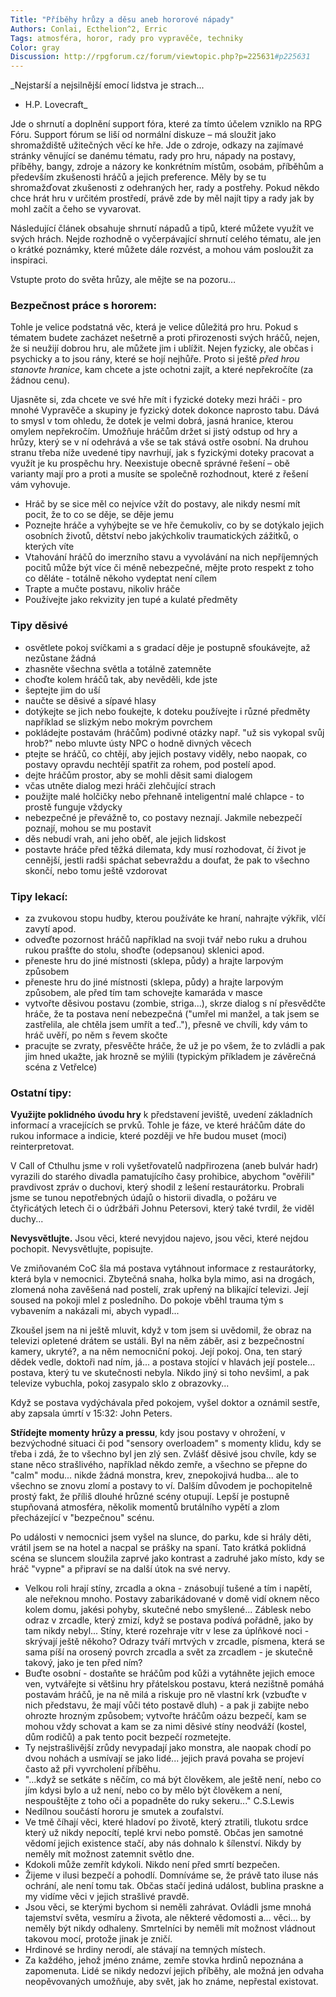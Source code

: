 ```yaml
---
Title: "Příběhy hrůzy a děsu aneb hororové nápady"
Authors: Conlai, Ecthelion^2, Erric
Tags: atmosféra, horor, rady pro vypravěče, techniky
Color: gray
Discussion: http://rpgforum.cz/forum/viewtopic.php?p=225631#p225631
---
```

_Nejstarší a nejsilnější emocí lidstva je strach...  
- H.P. Lovecraft_

Jde o shrnutí a doplnění support fóra, které za tímto účelem vzniklo na RPG Fóru. Support fórum se liší od normální diskuze – má sloužit jako shromaždiště užitečných věcí ke hře. Jde o zdroje, odkazy na zajímavé stránky věnující se danému tématu, rady pro hru, nápady na postavy, příběhy, bangy, zdroje a názory ke konkrétním místům, osobám, příběhům a především zkušenosti hráčů a jejich preference. Měly by se tu shromažďovat zkušenosti z odehraných her, rady a postřehy. Pokud někdo chce hrát hru v určitém prostředí, právě zde by měl najít tipy a rady jak by mohl začít a čeho se vyvarovat.

Následující článek obsahuje shrnutí nápadů a tipů, které můžete využít ve svých hrách. Nejde rozhodně o vyčerpávající shrnutí celého tématu, ale jen o krátké poznámky, které můžete dále rozvést, a mohou vám posloužit za inspiraci.

Vstupte proto do světa hrůzy, ale mějte se na pozoru…

### Bezpečnost práce s hororem:  

Tohle je velice podstatná věc, která je velice důležitá pro hru. Pokud s tématem budete zacházet nešetrně a proti přirozenosti svých hráčů, nejen, že si neužijí dobrou hru, ale můžete jim i ublížit. Nejen fyzicky, ale občas i psychicky a to jsou rány, které se hojí nejhůře. Proto si ještě _před hrou stanovte hranice_, kam chcete a jste ochotni zajít, a které nepřekročíte (za žádnou cenu).

Ujasněte si, zda chcete ve své hře mít i fyzické doteky mezi hráči - pro mnohé Vypravěče a skupiny je fyzický dotek dokonce naprosto tabu. Dává to smysl v tom ohledu, že dotek je velmi dobrá, jasná hranice, kterou omylem nepřekročím. Umožňuje hráčům držet si jistý odstup od hry a hrůzy, který se v ní odehrává a vše se tak stává ostře osobní. Na druhou stranu třeba níže uvedené tipy navrhují, jak s fyzickými doteky pracovat a využít je ku prospěchu hry. Neexistuje obecně správné řešení – obě varianty mají pro a proti a musíte se společně rozhodnout, které z řešení vám vyhovuje.

*   Hráč by se sice měl co nejvíce vžít do postavy, ale nikdy nesmí mít pocit, že to co se děje, se děje jemu
*   Poznejte hráče a vyhýbejte se ve hře čemukoliv, co by se dotýkalo jejich osobních životů, dětství nebo jakýchkoliv traumatických zážitků, o kterých víte
*   Vtahování hráčů do imerzního stavu a vyvolávání na nich nepříjemných pocitů může být více či méně nebezpečné, mějte proto respekt z toho co děláte - totálně někoho vydeptat není cílem
*   Trapte a mučte postavu, nikoliv hráče
*   Používejte jako rekvizity jen tupé a kulaté předměty

### Tipy děsivé  

*   osvětlete pokoj svíčkami a s gradací děje je postupně sfoukávejte, až nezůstane žádná
*   zhasněte všechna světla a totálně zatemněte
*   choďte kolem hráčů tak, aby nevěděli, kde jste
*   šeptejte jim do uší
*   naučte se děsivé a sípavé hlasy
*   dotýkejte se jich nebo foukejte, k doteku používejte i různé předměty například se slizkým nebo mokrým povrchem
*   pokládejte postavám (hráčům) podivné otázky např. "už sis vykopal svůj hrob?" nebo mluvte ústy NPC o hodně divných věcech
*   ptejte se hráčů, co chtějí, aby jejich postavy viděly, nebo naopak, co postavy opravdu nechtějí spatřit za rohem, pod postelí apod.
*   dejte hráčům prostor, aby se mohli děsit sami dialogem
*   včas utněte dialog mezi hráči zlehčující strach
*   použijte malé holčičky nebo přehnaně inteligentní malé chlapce - to prostě funguje vždycky
*   nebezpečné je převážně to, co postavy neznají. Jakmile nebezpečí poznají, mohou se mu postavit
*   děs nebudí vrah, ani jeho oběť, ale jejich lidskost
*   postavte hráče před těžká dilemata, kdy musí rozhodovat, čí život je cennější, jestli radši spáchat sebevraždu a doufat, že pak to všechno skončí, nebo tomu ještě vzdorovat

### Tipy lekací:  

*   za zvukovou stopu hudby, kterou používáte ke hraní, nahrajte výkřik, vlčí zavytí apod.
*   odveďte pozornost hráčů například na svoji tvář nebo ruku a druhou rukou prašťte do stolu, shoďte (odepsanou) sklenici apod.
*   přeneste hru do jiné místnosti (sklepa, půdy) a hrajte larpovým způsobem
*   přeneste hru do jiné místnosti (sklepa, půdy) a hrajte larpovým způsobem, ale před tím tam schovejte kamaráda v masce
*   vytvořte děsivou postavu (zombie, striga...), skrze dialog s ní přesvědčte hráče, že ta postava není nebezpečná ("umřel mi manžel, a tak jsem se zastřelila, ale chtěla jsem umřít a teď.."), přesně ve chvíli, kdy vám to hráč uvěří, po něm s řevem skočte
*   pracujte se zvraty, přesvěčte hráče, že už je po všem, že to zvládli a pak jim hned ukažte, jak hrozně se mýlili (typickým příkladem je závěrečná scéna z Vetřelce)

### Ostatní tipy:  

**Využijte poklidného úvodu hry** k představení jeviště, uvedení základních informací a vracejících se prvků. Tohle je fáze, ve které hráčům dáte do rukou informace a indicie, které později ve hře budou muset (moci) reinterpretovat.

<div class="ramcek">

V Call of Cthulhu jsme v roli vyšetřovatelů nadpřirozena (aneb bulvár hadr) vyrazili do starého divadla pamatujícího časy prohibice, abychom "ověřili" pravdivost zpráv o duchovi, který shodil z lešení restaurátorku. Probrali jsme se tunou nepotřebných údajů o historii divadla, o požáru ve čtyřicátých letech či o údržbáři Johnu Petersovi, který také tvrdil, že viděl duchy...

</div>

**Nevysvětlujte.** Jsou věci, které nevyjdou najevo, jsou věci, které nejdou pochopit. Nevysvětlujte, popisujte.

<div class="ramcek">

Ve zmiňovaném CoC šla má postava vytáhnout informace z restaurátorky, která byla v nemocnici. Zbytečná snaha, holka byla mimo, asi na drogách, zlomená noha zavěšená nad postelí, zrak upřený na blikající televizi. Její soused na pokoji mlel z posledního. Do pokoje vběhl trauma tým s vybavením a nakázali mi, abych vypadl...

Zkoušel jsem na ni ještě mluvit, když v tom jsem si uvědomil, že obraz na televizi opletené drátem se ustáli. Byl na něm záběr, asi z bezpečnostní kamery, ukryté?, a na něm nemocniční pokoj. Její pokoj. Ona, ten starý dědek vedle, doktoři nad ním, já... a postava stojící v hlavách její postele... postava, který tu ve skutečnosti nebyla. Nikdo jiný si toho nevšiml, a pak televize vybuchla, pokoj zasypalo sklo z obrazovky...

Když se postava vydýchávala před pokojem, vyšel doktor a oznámil sestře, aby zapsala úmrtí v 15:32: John Peters.

</div>

**Střídejte momenty hrůzy a pressu**, kdy jsou postavy v ohrožení, v bezvýchodné situaci či pod "sensory overloadem" s momenty klidu, kdy se třeba i zdá, že to všechno byl jen zlý sen. Zvlášť děsivé jsou chvíle, kdy se stane něco strašlivého, například někdo zemře, a všechno se přepne do "calm" modu... nikde žádná monstra, krev, znepokojivá hudba... ale to všechno se znovu zlomí a postavy to ví. Dalším důvodem je pochopitelně prostý fakt, že příliš dlouhé hrůzné scény otupují. Lepší je postupně stupňovaná atmosféra, několik momentů brutálního vypětí a zlom přecházející v "bezpečnou" scénu.

<div class="ramcek">

Po události v nemocnici jsem vyšel na slunce, do parku, kde si hrály děti, vrátil jsem se na hotel a nacpal se prášky na spaní. Tato krátká poklidná scéna se sluncem sloužila zaprvé jako kontrast a zadruhé jako místo, kdy se hráč "vypne" a připraví se na další útok na své nervy.

</div>

*   Velkou roli hrají stíny, zrcadla a okna - znásobují tušené a tím i napětí, ale neřeknou mnoho. Postavy zabarikádované v domě vidí oknem něco kolem domu, jakési pohyby, skutečné nebo smyšlené... Záblesk nebo odraz v zrcadle, který zmizí, když se postava podívá pořádně, jako by tam nikdy nebyl... Stíny, které rozehraje vítr v lese za úplňkové noci - skrývají ještě někoho? Odrazy tváří mrtvých v zrcadle, písmena, která se sama píší na orosený povrch zrcadla a svět za zrcadlem - je skutečně takový, jako je ten před ním?
*   Buďte osobní - dostaňte se hráčům pod kůži a vytáhněte jejich emoce ven, vytvářejte si většinu hry přátelskou postavu, která nezištně pomáhá postavám hráčů, je na ně milá a riskuje pro ně vlastní krk (vzbuďte v nich představu, že mají vůči této postavě dluh) - a pak ji zabijte nebo ohrozte hrozným způsobem; vytvořte hráčům oázu bezpečí, kam se mohou vždy schovat a kam se za nimi děsivé stíny neodváží (kostel, dům rodičů) a pak tento pocit bezpečí rozmetejte.
*   Ty nejstrašlivější zrůdy nevypadají jako monstra, ale naopak chodí po dvou nohách a usmívají se jako lidé... jejich pravá povaha se projeví často až při vyvrcholení příběhu.
*   "...když se setkáte s něčím, co má být člověkem, ale ještě není, nebo co jím kdysi bylo a už není, nebo co by mělo být člověkem a není, nespouštějte z toho oči a popadněte do ruky sekeru..." C.S.Lewis
*   Nedílnou součástí hororu je smutek a zoufalství.
*   Ve tmě číhají věci, které hladoví po životě, který ztratili, tlukotu srdce který už nikdy nepocítí, teplé krvi nebo pomstě. Občas jen samotné vědomí jejich existence stačí, aby nás dohnalo k šílenství. Nikdy by neměly mít možnost zatemnit světlo dne.
*   Kdokoli může zemřít kdykoli. Nikdo není před smrtí bezpečen.
*   Žijeme v ilusi bezpečí a pohodlí. Domníváme se, že právě tato iluse nás ochrání, ale není tomu tak. Občas stačí jediná událost, bublina praskne a my vidíme věci v jejich strašlivé pravdě.
*   Jsou věci, se kterými bychom si neměli zahrávat. Ovládli jsme mnohá tajemství světa, vesmíru a života, ale některé vědomosti a… věci… by neměly být nikdy odhaleny. Smrtelníci by neměli mít možnost vládnout takovou mocí, protože jinak je zničí.
*   Hrdinové se hrdiny nerodí, ale stávají na temných místech.
*   Za každého, jehož jméno známe, zemře stovka hrdinů nepoznána a zapomenuta. Lidé se nikdy nedozví jejich příběhy, ale možná jen odvaha neopěvovaných umožňuje, aby svět, jak ho známe, nepřestal existovat.

